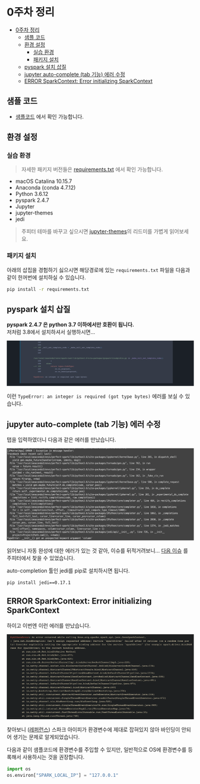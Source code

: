 # 0주차 정리

- [0주차 정리](#0주차-정리)
  - [샘플 코드](#샘플-코드)
  - [환경 설정](#환경-설정)
    - [실습 환경](#실습-환경)
    - [패키지 설치](#패키지-설치)
  - [pyspark 설치 삽질](#pyspark-설치-삽질)
  - [jupyter auto-complete (tab 기능) 에러 수정](#jupyter-auto-complete-tab-기능-에러-수정)
  - [ERROR SparkContext: Error initializing SparkContext](#error-sparkcontext-error-initializing-sparkcontext)

## 샘플 코드

- [샘플코드](./sample.ipynb) 에서 확인 가능합니다.

## 환경 설정

### 실습 환경

> 자세한 패키지 버전들은 [requirements.txt](./requirements.txt) 에서 확인 가능합니다.

- macOS Catalina 10.15.7
- Anaconda (conda 4.7.12)
- Python 3.6.12
- pyspark 2.4.7
- Jupyter
- jupyter-themes
- jedi

> 주피터 테마를 바꾸고 싶으시면 [jupyter-themes](https://github.com/dunovank/jupyter-themes)의 리드미를 가볍게 읽어보세요.

### 패키지 설치

아래의 삽집을 경험하기 싫으시면 해당경로에 있는 `requirements.txt` 파일을 다음과 같이 한꺼번에 설치하실 수 있습니다.

```sh
pip install -r requirements.txt
```

## pyspark 설치 삽질

**pyspark 2.4.7 은 python 3.7 이하에서만 호환이 됩니다.**  
저처럼 3.8에서 설치하셔서 실행하시면...

![pyspark 에러 문구](./images/pyspark-error.png)

이런 `TypeError: an integer is required (got type bytes)` 에러를 보실 수 있습니다.

## jupyter auto-complete (tab 기능) 에러 수정

탭을 입력하였더니 다음과 같은 에러를 만났습니다.

![auto complete error 이미지](images/auto-complete-error.png)

읽어보니 자동 완성에 대한 에러가 있는 것 같아, 이슈를 뒤적거려보니... [다음 이슈](https://github.com/jupyter/notebook/issues/5925) 를 주피터에서 찾을 수 있었습니다.

auto-completion 툴인 jedi를 pip로 설치하시면 됩니다.

```sh
pip install jedi==0.17.1
```

## ERROR SparkContext: Error initializing SparkContext

하이고 이번엔 이런 에러를 만났습니다.

![스파크 주소 바인딩 에러 이미지](images/pyspark-driver-error.png)

찾아보니 ([레퍼런스](https://comafire.github.io/posts/2020-pyspark-macos-bind-error/)) 스파크 아이피가 환경변수에 제대로 잡혀있지 않아 바인딩이 안되어 생기는 문제로 알게되었습니다.

다음과 같이 샘플코드에 환경변수를 주입할 수 있지만, 일반적으로 OS에 환경변수를 등록해서 사용하시는 것을 권장합니다.

```py
import os
os.environ["SPARK_LOCAL_IP"] = "127.0.0.1"
```
